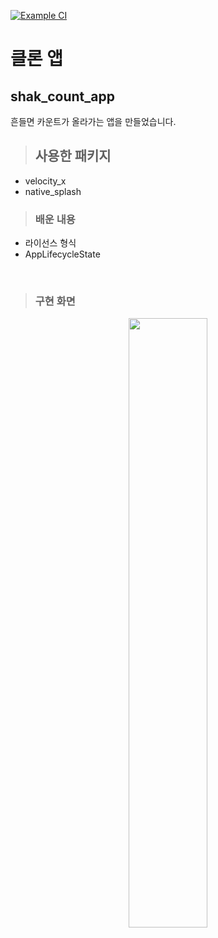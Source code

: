 [![Example CI](https://github.com/DainoJung/fastcampus-flutter/actions/workflows/ci.yml/badge.svg)](https://github.com/DainoJung/fastcampus-flutter/actions/workflows/ci.yml)

# 클론 앱

## shak_count_app
흔들면 카운트가 올라가는 앱을 만들었습니다.
<br>

>## 사용한 패키지
- velocity_x
- native_splash

>### 배운 내용
- 라이선스 형식
- AppLifecycleState
<br>

>### 구현 화면
<div align="center">
  <img width="50%" src="https://github.com/DainoJung/fastcampus-flutter/assets/117745618/36d2d690-94df-4508-beaf-081f7e32d5e9"/>
</div>
